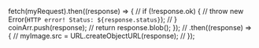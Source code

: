 fetch(myRequest).then((response) => {
// if (!response.ok) {
// throw new Error(`HTTP error! Status: ${response.status}`);
// }
coinArr.push(response);
// return response.blob();
});
// .then((response) => {
// myImage.src = URL.createObjectURL(response);
// });
